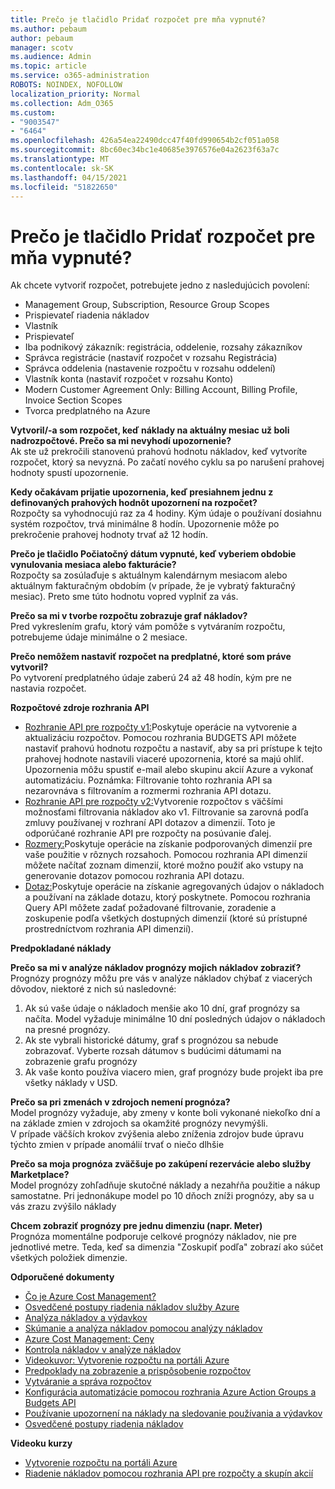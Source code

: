 ```yaml
---
title: Prečo je tlačidlo Pridať rozpočet pre mňa vypnuté?
ms.author: pebaum
author: pebaum
manager: scotv
ms.audience: Admin
ms.topic: article
ms.service: o365-administration
ROBOTS: NOINDEX, NOFOLLOW
localization_priority: Normal
ms.collection: Adm_O365
ms.custom:
- "9003547"
- "6464"
ms.openlocfilehash: 426a54ea22490dcc47f40fd990654b2cf051a058
ms.sourcegitcommit: 8bc60ec34bc1e40685e3976576e04a2623f63a7c
ms.translationtype: MT
ms.contentlocale: sk-SK
ms.lasthandoff: 04/15/2021
ms.locfileid: "51822650"
---
```

# <a name="why-is-the-add-budget-button-disabled-for-me"></a>Prečo je tlačidlo Pridať rozpočet pre mňa vypnuté?

Ak chcete vytvoriť rozpočet, potrebujete jedno z nasledujúcich povolení:

- Management Group, Subscription, Resource Group Scopes
- Prispievateľ riadenia nákladov
- Vlastník
- Prispievateľ
- Iba podnikový zákazník: registrácia, oddelenie, rozsahy zákazníkov
- Správca registrácie (nastaviť rozpočet v rozsahu Registrácia)
- Správca oddelenia (nastavenie rozpočtu v rozsahu oddelení)
- Vlastník konta (nastaviť rozpočet v rozsahu Konto)
- Modern Customer Agreement Only: Billing Account, Billing Profile, Invoice Section Scopes
- Tvorca predplatného na Azure

**Vytvoril/-a som rozpočet, keď náklady na aktuálny mesiac už boli nadrozpočtové. Prečo sa mi nevyhodí upozornenie?**  
Ak ste už prekročili stanovenú prahovú hodnotu nákladov, keď vytvoríte rozpočet, ktorý sa nevyzná. Po začatí nového cyklu sa po narušení prahovej hodnoty spustí upozornenie.

**Kedy očakávam prijatie upozornenia, keď presiahnem jednu z definovaných prahových hodnôt upozornení na rozpočet?**  
Rozpočty sa vyhodnocujú raz za 4 hodiny. Kým údaje o používaní dosiahnu systém rozpočtov, trvá minimálne 8 hodín. Upozornenie môže po prekročenie prahovej hodnoty trvať až 12 hodín.

**Prečo je tlačidlo Počiatočný dátum vypnuté, keď vyberiem obdobie vynulovania mesiaca alebo fakturácie?**  
Rozpočty sa zosúlaďuje s aktuálnym kalendárnym mesiacom alebo aktuálnym fakturačným obdobím (v prípade, že je vybratý fakturačný mesiac). Preto sme túto hodnotu vopred vyplniť za vás.

**Prečo sa mi v tvorbe rozpočtu zobrazuje graf nákladov?**  
Pred vykreslením grafu, ktorý vám pomôže s vytváraním rozpočtu, potrebujeme údaje minimálne o 2 mesiace.

**Prečo nemôžem nastaviť rozpočet na predplatné, ktoré som práve vytvoril?**  
Po vytvorení predplatného údaje zaberú 24 až 48 hodín, kým pre ne nastavia rozpočet.

**Rozpočtové zdroje rozhrania API**

- [Rozhranie API pre rozpočty v1:](https://docs.microsoft.com/rest/api/consumption/budgets?WT.mc_id=Portal-Microsoft_Azure_Support)Poskytuje operácie na vytvorenie a aktualizáciu rozpočtov. Pomocou rozhrania BUDGETS API môžete nastaviť prahovú hodnotu rozpočtu a nastaviť, aby sa pri prístupe k tejto prahovej hodnote nastavili viaceré upozornenia, ktoré sa majú ohliť. Upozornenia môžu spustiť e-mail alebo skupinu akcií Azure a vykonať automatizáciu. Poznámka: Filtrovanie tohto rozhrania API sa nezarovnáva s filtrovaním a rozmermi rozhrania API dotazu.
- [Rozhranie API pre rozpočty v2:](https://github.com/Azure/azure-rest-api-specs/blob/master/specification/cost-management/resource-manager/Microsoft.CostManagement/preview/2019-04-01-preview/examples/CreateOrUpdateBudget.json)Vytvorenie rozpočtov s väčšími možnosťami filtrovania nákladov ako v1. Filtrovanie sa zarovná podľa zmluvy používanej v rozhraní API dotazov a dimenzií. Toto je odporúčané rozhranie API pre rozpočty na posúvanie ďalej.
- [Rozmery:](https://docs.microsoft.com/rest/api/cost-management/dimensions?WT.mc_id=Portal-Microsoft_Azure_Support)Poskytuje operácie na získanie podporovaných dimenzií pre vaše použitie v rôznych rozsahoch. Pomocou rozhrania API dimenzií môžete načítať zoznam dimenzií, ktoré možno použiť ako vstupy na generovanie dotazov pomocou rozhrania API dotazu.
- [Dotaz:](https://docs.microsoft.com/rest/api/cost-management/query?WT.mc_id=Portal-Microsoft_Azure_Support)Poskytuje operácie na získanie agregovaných údajov o nákladoch a používaní na základe dotazu, ktorý poskytnete. Pomocou rozhrania Query API môžete zadať požadované filtrovanie, zoradenie a zoskupenie podľa všetkých dostupných dimenzií (ktoré sú prístupné prostredníctvom rozhrania API dimenzií).

**Predpokladané náklady**

**Prečo sa mi v analýze nákladov prognózy mojich nákladov zobraziť?**  
Prognózy prognózy môžu pre vás v analýze nákladov chýbať z viacerých dôvodov, niektoré z nich sú nasledovné:

1. Ak sú vaše údaje o nákladoch menšie ako 10 dní, graf prognózy sa načíta. Model vyžaduje minimálne 10 dní posledných údajov o nákladoch na presné prognózy.
2. Ak ste vybrali historické dátumy, graf s prognózou sa nebude zobrazovať. Vyberte rozsah dátumov s budúcimi dátumami na zobrazenie grafu prognózy
3. Ak vaše konto používa viacero mien, graf prognózy bude projekt iba pre všetky náklady v USD.

**Prečo sa pri zmenách v zdrojoch nemení prognóza?**  
Model prognózy vyžaduje, aby zmeny v konte boli vykonané niekoľko dní a na základe zmien v zdrojoch sa okamžité prognózy nevymýšli.  
V prípade väčších krokov zvýšenia alebo zníženia zdrojov bude úpravu týchto zmien v prípade anomálií trvať o niečo dlhšie

**Prečo sa moja prognóza zväčšuje po zakúpení rezervácie alebo služby Marketplace?**  
Model prognózy zohľadňuje skutočné náklady a nezahŕňa použitie a nákup samostatne. Pri jednonákupe model po 10 dňoch zníži prognózy, aby sa u vás zrazu zvýšilo náklady

**Chcem zobraziť prognózy pre jednu dimenziu (napr. Meter)**  
Prognóza momentálne podporuje celkové prognózy nákladov, nie pre jednotlivé metre. Teda, keď sa dimenzia "Zoskupiť podľa" zobrazí ako súčet všetkých položiek dimenzie.

**Odporučené dokumenty**

- [Čo je Azure Cost Management?](https://docs.microsoft.com/azure/cost-management/overview-cost-mgt?WT.mc_id=Portal-Microsoft_Azure_Support)
- [Osvedčené postupy riadenia nákladov služby Azure](https://docs.microsoft.com/azure/cost-management/cost-mgt-best-practices?WT.mc_id=Portal-Microsoft_Azure_Support)
- [Analýza nákladov a výdavkov](https://docs.microsoft.com/azure/cost-management/quick-acm-cost-analysis?WT.mc_id=Portal-Microsoft_Azure_Support)
- [Skúmanie a analýza nákladov pomocou analýzy nákladov](https://docs.microsoft.com/azure/cost-management/quick-acm-cost-analysis?WT.mc_id=Portal-Microsoft_Azure_Support)
- [Azure Cost Management: Ceny](https://azure.microsoft.com/services/cost-management/#pricing)
- [Kontrola nákladov v analýze nákladov](https://docs.microsoft.com/azure/cost-management-billing/costs/quick-acm-cost-analysis?WT.mc_id=Portal-Microsoft_Azure_Support#review-costs-in-cost-analysis)
- [Videokuvor: Vytvorenie rozpočtu na portáli Azure](https://www.youtube.com/watch?v=ExIVG_Gr45A&t=4s)
- [Predpoklady na zobrazenie a prispôsobenie rozpočtov](https://docs.microsoft.com/azure/cost-management-billing/costs/tutorial-acm-create-budgets?WT.mc_id=Portal-Microsoft_Azure_Support#prerequisites)
- [Vytváranie a správa rozpočtov](https://docs.microsoft.com/azure/cost-management-billing/costs/tutorial-acm-create-budgets?WT.mc_id=Portal-Microsoft_Azure_Support#create-a-budget-in-the-azure-portal)
- [Konfigurácia automatizácie pomocou rozhrania Azure Action Groups a Budgets API](https://docs.microsoft.com/azure/cost-management/tutorial-acm-create-budgets?WT.mc_id=Portal-Microsoft_Azure_Support#trigger-an-action-group)
- [Používanie upozornení na náklady na sledovanie používania a výdavkov](https://docs.microsoft.com/azure/cost-management/cost-mgt-alerts-monitor-usage-spending?WT.mc_id=Portal-Microsoft_Azure_Support)
- [Osvedčené postupy riadenia nákladov](https://docs.microsoft.com/azure/cost-management/cost-mgt-best-practices?WT.mc_id=Portal-Microsoft_Azure_Support)  

**Videoku kurzy**

- [Vytvorenie rozpočtu na portáli Azure](https://go.microsoft.com/fwlink/?linkid=2146761)
- [Riadenie nákladov pomocou rozhrania API pre rozpočty a skupín akcií](https://go.microsoft.com/fwlink/?linkid=2147038)